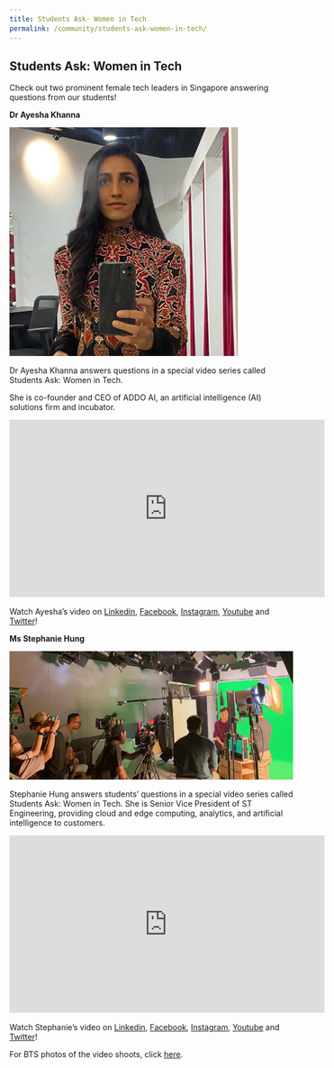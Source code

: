 ```yaml
---
title: Students Ask- Women in Tech
permalink: /community/students-ask-women-in-tech/
---
```

<h2>Students Ask: Women in Tech</h2>

<p>Check out two prominent female tech leaders in Singapore answering questions from our students!</p>

<p><strong>Dr Ayesha Khanna</strong></p>
<p><img src="/images/ayesha.jpg"/></p>

Dr Ayesha Khanna answers questions in a special video series called Students Ask: Women in Tech.

She is co-founder and CEO of ADDO AI, an artificial intelligence (AI) solutions firm and incubator.

<iframe width="560" height="315" src="https://www.youtube.com/embed/1gBy0A5wt6w" frameborder="0" allow="accelerometer; autoplay; encrypted-media; gyroscope; picture-in-picture" allowfullscreen></iframe>

<p>Watch Ayesha’s video on <a href="https://www.linkedin.com/posts/sgwomenintech_internationalwomensday-sgwomenintech-tech-activity-6642215022351224832-Kvn6" rel="nofollow">Linkedin</a>, <a href="https://www.facebook.com/IMDAsg/videos/309549806672062/">Facebook</a>, <a href="https://www.instagram.com/tv/B9dPtvsI64J/?utm_source=ig_web_copy_link" rel="nofollow">Instagram</a>, <a href="https://youtu.be/1gBy0A5wt6w">Youtube</a> and <a href="https://twitter.com/IMDAsg/status/1236472968139509765">Twitter</a>!</p>

<p><strong>Ms Stephanie Hung</strong></p>
<p><img src="/images/stephanie-hung.jpg"/></p>
<p>Stephanie Hung answers students’ questions in a special video series called Students Ask: Women in Tech. She is Senior Vice President of ST Engineering, providing cloud and edge computing, analytics, and artificial intelligence to customers.</p>

<iframe width="560" height="315" src="https://www.youtube.com/embed/S03bRSe1QCw" frameborder="0" allow="accelerometer; autoplay; encrypted-media; gyroscope; picture-in-picture" allowfullscreen></iframe>


<p>Watch Stephanie’s video on <a href="https://www.linkedin.com/feed/update/urn:li:activity:6642230636696440832">Linkedin</a>, <a href="https://www.facebook.com/IMDAsg/videos/639024646900001">Facebook</a>, <a href="https://www.instagram.com/tv/B9dRgB8osWC/?utm_source=ig_web_copy_link">Instagram</a>, <a href="https://youtu.be/S03bRSe1QCw">Youtube</a> and <a href="https://twitter.com/IMDAsg/status/1236475037030309891">Twitter</a>!</p>

For BTS photos of the video shoots, click [here](https://photos.google.com/share/AF1QipPoaw5H7CVUulTFbmuxnzHdYm25h6Mi8Zt4WWikUf7qFVAl4X9Ax7rP2MhNvs0lXg?key=ZVE5eXQ1RjN3SU95cFpKMVVPZ2hzR0taeVlJUS1R). 

